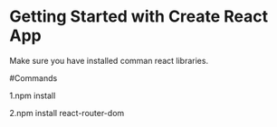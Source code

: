 # Getting Started with Create React App

Make sure you have installed comman react libraries.

#Commands 

1.npm install

2.npm install react-router-dom
